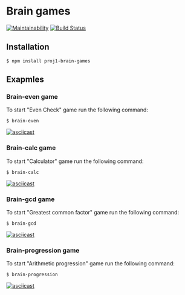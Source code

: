 # Brain games

[![Maintainability](https://api.codeclimate.com/v1/badges/a99a88d28ad37a79dbf6/maintainability)](https://codeclimate.com/github/mikeandv/frontend-project-lvl1/maintainability)
[![Build Status](https://travis-ci.org/mikeandv/frontend-project-lvl1.svg?branch=master)](https://travis-ci.org/mikeandv/frontend-project-lvl1)

## Installation

```shell
$ npm inslall proj1-brain-games
```

## Exapmles

### Brain-even game

To start "Even Check" game run the following command:

```shell
$ brain-even
```

[![asciicast](https://asciinema.org/a/X04eWa9bJaTYXkvEAMJFOTrcG.svg)](https://asciinema.org/a/X04eWa9bJaTYXkvEAMJFOTrcG)

### Brain-calc game

To start "Calculator" game run the following command:

```shell
$ brain-calc
```

[![asciicast](https://asciinema.org/a/C6N7sGIUXy9Tyb9pIqwyAc0eS.svg)](https://asciinema.org/a/C6N7sGIUXy9Tyb9pIqwyAc0eS)

### Brain-gcd game

To start "Greatest common factor" game run the following command:

```shell
$ brain-gcd
```

[![asciicast](https://asciinema.org/a/giyqH2CHBxGHRI8ib7r9lmIcp.svg)](https://asciinema.org/a/giyqH2CHBxGHRI8ib7r9lmIcp)

### Brain-progression game

To start "Arithmetic progression" game run the following command:

```shell
$ brain-progression
```

[![asciicast](https://asciinema.org/a/w4p2mXuiLvu3HGVcAcWhppxkA.svg)](https://asciinema.org/a/w4p2mXuiLvu3HGVcAcWhppxkA)
